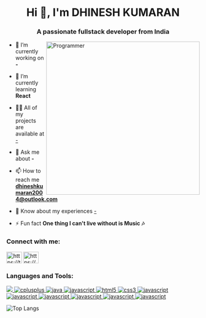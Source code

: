 <h1 align="center">Hi 👋, I'm DHINESH KUMARAN</h1>
<h3 align="center">A passionate fullstack developer from India</h3>
<img align="right" alt="Programmer" width="400" src="https://miro.medium.com/v2/resize:fit:875/1*VMmvImch6VU5pc2VktY1uw.gif">

- 🔭 I’m currently working on **-**

- 🌱 I’m currently learning **React**

- 👨‍💻 All of my projects are available at [-](-)

- 💬 Ask me about **-**

- 📫 How to reach me **dhineshkumaran2004@outlook.com**

- 📄 Know about my experiences [-](-)

- ⚡ Fun fact **One thing I can't live without is Music 🎶**

<h3 align="left">Connect with me:</h3>
<p align="left">
<a href="https://twitter.com/https://twitter.com/imdk2004" target="blank"><img align="center" src="https://raw.githubusercontent.com/rahuldkjain/github-profile-readme-generator/master/src/images/icons/Social/twitter.svg" alt="https://twitter.com/imdk2004" height="30" width="40" /></a>
<a href="https://linkedin.com/in/https://www.linkedin.com/in/dhinesh-kumaran-s/" target="blank"><img align="center" src="https://raw.githubusercontent.com/rahuldkjain/github-profile-readme-generator/master/src/images/icons/Social/linked-in-alt.svg" alt="https://www.linkedin.com/in/dhinesh-kumaran-s/" height="30" width="40" /></a>
</p>
    <h3 align="left">Languages and Tools:</h3>
    <p align="left"> 
        <a href="https://www.cprogramming.com/" target="_blank" rel="noreferrer"> 
            <img src="https://img.shields.io/badge/c-%2300599C.svg?style=for-the-badge&logo=c&logoColor=white"></img>
        </a> 
        <a href="https://www.cprogramming.com/" target="_blank" rel="noreferrer">  
            <img src="https://img.shields.io/badge/c++-%2300599C.svg?style=for-the-badge&logo=c%2B%2B&logoColor=white" alt="cplusplus" /> 
        </a> 
        <a href="https://www.java.com" target="_blank" rel="noreferrer"> 
            <img src="https://img.shields.io/badge/java-%23ED8B00.svg?style=for-the-badge&logo=openjdk&logoColor=white" alt="java" /> 
        </a> 
        <a href="https://www.python.org/" target="_blank" rel="noreferrer"> 
            <img src="https://img.shields.io/badge/python-3670A0?style=for-the-badge&logo=python&logoColor=ffdd54" alt="javascript" /> 
        </a> 
        <a href="https://www.w3.org/html/" target="_blank" rel="noreferrer"> 
            <img src="https://img.shields.io/badge/html5-%23E34F26.svg?style=for-the-badge&logo=html5&logoColor=white" alt="html5" /> 
        </a> 
        <a href="https://www.w3schools.com/css/" target="_blank" rel="noreferrer"> 
            <img src="https://img.shields.io/badge/css3-%231572B6.svg?style=for-the-badge&logo=css3&logoColor=white" alt="css3" /> 
        </a>
        <a href="https://getbootstrap.com/" target="_blank" rel="noreferrer"> 
            <img src="https://img.shields.io/badge/bootstrap-%238511FA.svg?style=for-the-badge&logo=bootstrap&logoColor=white" alt="javascript" /> 
        </a>
        <a href="https://developer.mozilla.org/en-US/docs/Web/JavaScript" target="_blank" rel="noreferrer"> 
            <img src="https://img.shields.io/badge/javascript-%23323330.svg?style=for-the-badge&logo=javascript&logoColor=%23F7DF1E" alt="javascript" /> 
        </a> 
        <a href="https://nodejs.org/en" target="_blank" rel="noreferrer"> 
            <img src="https://img.shields.io/badge/node.js-6DA55F?style=for-the-badge&logo=node.js&logoColor=white" alt="javascript" /> 
        </a> 
        <a href="https://expressjs.com/" target="_blank" rel="noreferrer"> 
            <img src="https://img.shields.io/badge/express.js-%23404d59.svg?style=for-the-badge&logo=express&logoColor=%2361DAFB" alt="javascript" /> 
        </a> 
        <a href="https://www.mongodb.com/" target="_blank" rel="noreferrer"> 
            <img src="https://img.shields.io/badge/MongoDB-%234ea94b.svg?style=for-the-badge&logo=mongodb&logoColor=white" alt="javascript" /> 
        </a> 
        <a href="https://www.mysql.com/" target="_blank" rel="noreferrer"> 
            <img src="https://img.shields.io/badge/mysql-4479A1.svg?style=for-the-badge&logo=mysql&logoColor=white" alt="javascript" /> 
        </a> 
    </p>

![Top Langs](https://github-readme-stats.vercel.app/api/top-langs?username=dhineshkumaran&show_icons=true&locale=en&layout=compact)

